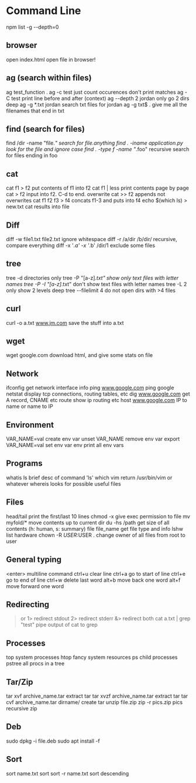 # Command Line

npm list -g --depth=0

## browser

open index.html                 open file in browser!

## ag (search within files)

ag test_function .
ag -c test                      just count occurences don't print matches
ag -C test                      print line before and after (context)
ag --depth 2 jordan             only go 2 dirs deep
ag -g *.txt jordan              search txt files for jordan
ag -g txt$ .                    give me all the filenames that end in txt

## find (search for files)

find /dir -name "file.*"        search for file.anything
find . -iname application.py    look for the file and ignore case
find . -type f -name "*.foo"    recursive search for files ending in foo

## cat

cat f1 > f2                     put contents of f1 into f2
cat f1 | less                   print contents page by page
cat > f2                        input into f2. C-d to end. overwrite
cat >> f2                       appends not overwrites
cat f1 f2 f3 > f4               concats f1-3 and puts into f4
echo $(which ls) > new.txt      cat results into file

## Diff

diff -w file1.txt file2.txt     ignore whitespace
diff -r /a/dir /b/dir/          recursive, compare everything
diff -x '*.a' -x '*.b' /dir/1   exclude some files

## tree

tree -d                         directories only
tree -P "[a-z]*.txt"            show only text files with letter names
tree -P -I  "[a-z]*.txt"        don't show text files with letter names
tree -L 2                       only show 2 levels deep
tree --filelimit 4              do not open dirs with >4 files

## curl

curl -o a.txt www.jm.com        save the stuff into a.txt

## wget

wget google.com                 download html, and give some stats on file

## Network

ifconfig                        get network interface info
ping www.google.com             ping google
netstat                         display tcp connections, routing tables, etc
dig www.google.com              get A record, CNAME etc
route                           show ip routing etc
host www.google.com             IP to name or name to IP

## Environment

VAR_NAME=val                    create env var
unset VAR_NAME                  remove env var
export VAR_NAME=val             set env var
env                             print all env vars

## Programs

whatis ls                       brief desc of command 'ls'
which vim                       return /usr/bin/vim or whatever
whereis                         looks for possible useful files

## Files

head/tail <filename>            print the first/last 10 lines
chmod -x <filename>             give exec permission to file
mv myfold/*                     move contents up to current dir
du -hs /path                    get size of all contents (h: human, s: summary)
file file_name                  get file type and info
lshw                            list hardware
chown -R $USER:$USER .          change owner of all files from root to user

## General typing

\<enter>                        multiline command
ctrl+u                          clear line
ctrl+a                          go to start of line
ctrl+e                          go to end of line
ctrl+w                          delete last word
alt+b                           move back one word
alt+f                           move forward one word

## Redirecting

> or 1>                         redirect stdout
2>                              redirect stderr
&>                              redirect both
cat a.txt | grep "test"         pipe output of cat to grep

## Processes

top                             system processes
htop                            fancy system resources
ps                              child processes
pstree                          all procs in a tree

## Tar/Zip

tar xvf archive_name.tar            extract tar
tar xvzf archive_name.tar           extract tar
tar cvf archive_name.tar dirname/   create tar
unzip file.zip
zip -r pics.zip pics                recursive zip

## Deb

sudo dpkg -i file.deb
sudo apt install -f

## Sort

sort name.txt                   sort
sort -r name.txt                sort descending

